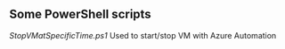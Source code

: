 ﻿## Some PowerShell scripts

*StopVMatSpecificTime.ps1*
Used to start/stop VM with Azure Automation
